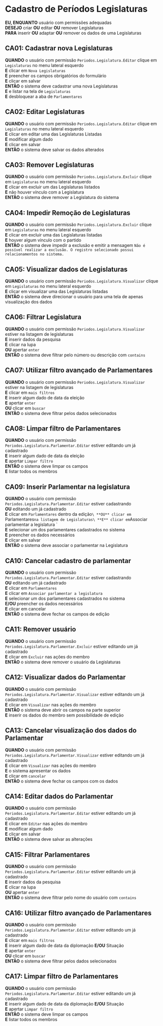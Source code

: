 # Cadastro de Períodos Legislaturas

**EU, ENQUANTO** usuário com permissões adequadas\
**DESEJO** criar **OU** editar **OU** remover Legislaturas\
**PARA** inserir **OU** adaptar **OU** remover os dados de uma Legislaturas

## CA01: Cadastrar nova Legislaturas
**QUANDO** o usuário com permissão `Periodos.Legislatura.Editar` clique em `Legislaturas` no menu lateral esquerdo\
**E** clicar em `Nova Legislaturas`\
**E** preencher os campos obrigatórios do formulário\
**E** clicar em salvar\
**ENTÃO** o sistema deve cadastrar uma nova Legislaturas\
**E** e listar na tela de `Legislaturas`\
**E** desbloquear a aba de `Parlamentares`

## CA02: Editar Legislaturas
**QUANDO** o usuário com permissão `Periodos.Legislatura.Editar` clique em `Legislaturas` no menu lateral esquerdo\
**E** clicar em editar uma das Legislaturas Listadas\
**E** modificar algum dado\
**E** clicar em salvar\
**ENTÃO** o sistema deve salvar os dados alterados

## CA03: Remover Legislaturas
**QUANDO** o usuário com permissão `Periodos.Legislatura.Excluir` clique em `Legislaturas` no menu lateral esquerdo\
**E** clicar em excluir um das Legislaturas listados\
**E** não houver vínculo com a Legislatura\
**ENTÃO** o sistema deve remover a Legislatura do sistema

## CA04: Impedir Remoção de Legislaturas
**QUANDO** o usuário com permissão `Periodos.Legislatura.Excluir` clique em `Legislaturas` no menu lateral esquerdo\
**E** clicar em excluir uma das Legislaturas listadas\
**E** houver algum vínculo com o partido\
**ENTÃO** o sistema deve impedir a exclusão e emitir a mensagem `Não é possível realizar a exclusão. O registro selecionado possui relacionamentos no sistema.`

## CA05: Visualizar dados de Legislaturas
**QUANDO** o usuário com permissão `Periodos.Legislatura.Visualizar` clique em `Legislaturas` no menu lateral esquerdo\
**E** clicar em visualizar uma das Legislaturas listadas\
**ENTÃO** o sistema deve direcionar o usuário para uma tela de apenas visualização dos dados

## CA06: Filtrar Legislatura
**QUANDO** o usuário com permissão `Periodos.Legislatura.Visualizar` estiver na listagem de legislaturas\
**E** inserir dados da pesquisa\
**E** clicar na lupa\
**OU** apertar `enter`\
**ENTÃO** o sistema deve filtrar pelo número ou descrição com `contains`

## CA07: Utilizar filtro avançado de Parlamentares
**QUANDO** o usuário com permissão `Periodos.Legislatura.Visualizar` estiver na listagem de legislaturas\
**E** clicar em `mais filtros`\
**E** inserir algum dado de data da eleição\
**E** apertar `enter`\
**OU** clicar em `buscar`\
**ENTÃO** o sistema deve filtrar pelos dados selecionados

## CA08: Limpar filtro de Parlamentares
**QUANDO** o usuário com permissão `Periodos.Legislatura.Parlamentar.Editar` estiver editando um já cadastrado\
**E** inserir algum dado de data da eleição\
**E** apertar `Limpar filtro`\
**ENTÃO** o sistema deve limpar os campos\
**E** listar todos os membros

## CA09: Inserir Parlamentar na legislatura
**QUANDO** o usuário com permissão `Periodos.Legislatura.Parlamentar.Editar` estiver cadastrando\
**OU** editando um já cadastrado\
**E** clicar em `Parlamentares` dentro da edição`\
**OU** clicar em `Parlamentares` na listagem de Legislaturas\
**E** clicar em `Associar parlamentar a legislatura `\
**E** selecionar um dos parlamentares cadastrados no sistema\
**E** preencher os dados necessários\
**E** clicar em salvar\
**ENTÃO** o sistema deve associar o parlamentar na Legislatura

## CA10: Cancelar cadastro de parlamentar
**QUANDO** o usuário com permissão `Periodos.Legislatura.Parlamentar.Editar` estiver cadastrando\
**OU** editando um já cadastrado\
**E** clicar em `Parlamentares`\
**E** clicar em `Associar parlamentar a legislatura `\
**E** selecionar um dos parlamentares cadastrados no sistema\
**E/OU** preencher os dados necessários\
**E** clicar em cancelar\
**ENTÃO** o sistema deve fechar os campos de edição

## CA11: Remover usuário
**QUANDO** o usuário com permissão `Periodos.Legislatura.Parlamentar.Excluir` estiver editando um já cadastrado\
**E** clicar em `Excluir` nas ações do membro\
**ENTÃO** o sistema deve remover o usuário da Legislaturas

## CA12: Visualizar dados do Parlamentar
**QUANDO** o usuário com permissão `Periodos.Legislatura.Parlamentar.Visualizar` estiver editando um já cadastrado\
**E** clicar em `Visualizar` nas ações do membro\
**ENTÃO** o sistema deve abrir os campos na parte superior\
**E** inserir os dados do membro sem possibilidade de edição

## CA13: Cancelar visualização dos dados do Parlamentar
**QUANDO** o usuário com permissão `Periodos.Legislatura.Parlamentar.Visualizar` estiver editando um já cadastrado\
**E** clicar em `Visualizar` nas ações do membro\
**E** o sistema apresentar os dados\
**E** clicar em `cancelar`\
**ENTÃO** o sistema deve fechar os campos com os dados

## CA14: Editar dados do Parlamentar
**QUANDO** o usuário com permissão `Periodos.Legislatura.Parlamentar.Editar` estiver editando um já cadastrado\
**E** clicar em `Editar` nas ações do membro\
**E** modificar algum dado\
**E** clicar em salvar\
**ENTÃO** o sistema deve salvar as alterações

## CA15: Filtrar Parlamentares
**QUANDO** o usuário com permissão `Periodos.Legislatura.Parlamentar.Editar` estiver editando um já cadastrado\
**E** inserir dados da pesquisa\
**E** clicar na lupa\
**OU** apertar `enter`\
**ENTÃO** o sistema deve filtrar pelo nome do usuário com `contains`

## CA16: Utilizar filtro avançado de Parlamentares
**QUANDO** o usuário com permissão `Periodos.Legislatura.Parlamentar.Editar` estiver editando um já cadastrado\
**E** clicar em `mais filtros`\
**E** inserir algum dado de data da diplomação **E/OU** Situação\
**E** apertar `enter`\
**OU** clicar em `buscar`\
**ENTÃO** o sistema deve filtrar pelos dados selecionados

## CA17: Limpar filtro de Parlamentares
**QUANDO** o usuário com permissão `Periodos.Legislatura.Parlamentar.Editar` estiver editando um já cadastrado\
**E** inserir algum dado de data da diplomação **E/OU** Situação\
**E** apertar `Limpar filtro`\
**ENTÃO** o sistema deve limpar os campos\
**E** listar todos os membros
